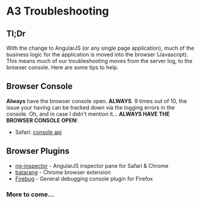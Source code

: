 # A3 Troubleshooting

## Tl;Dr
With the change to AngularJS (or any single page application), much of the business logic for the application is moved into the browser (Javascript). This means much of our troubleshooting moves from the server log, to the browser console. Here are some tips to help.

## Browser Console
**Always** have the browser console open. **ALWAYS**. 9 times out of 10, the issue your having can be tracked down via the logging errors in the console. Oh, and in case I didn't mention it... **ALWAYS HAVE THE BROWSER CONSOLE OPEN**!

- Safari: [console api](https://developer.apple.com/library/mac/documentation/AppleApplications/Conceptual/Safari_Developer_Guide/Console/Console.html)

## Browser Plugins
- [ng-inspector](http://ng-inspector.org) - AngularJS inspector pane for Safari & Chrome
- [batarang](https://chrome.google.com/webstore/detail/angularjs-batarang/ighdmehidhipcmcojjgiloacoafjmpfk?hl=en) - Chrome browser extension
- [Firebug](https://getfirebug.com) - General debugging console plugin for Firefox

### More to come...